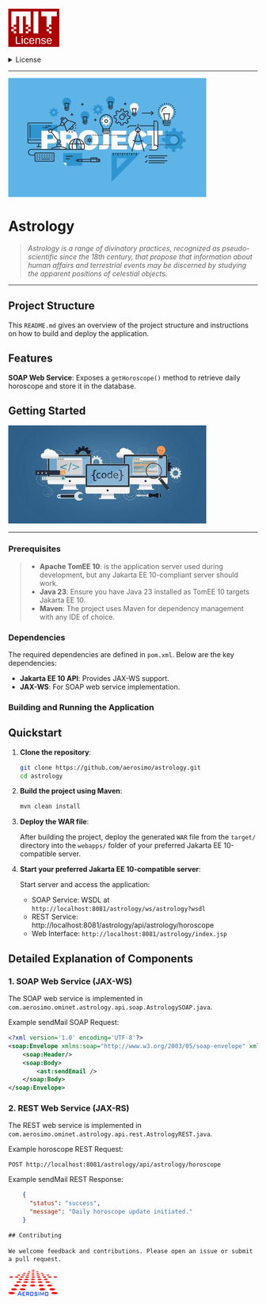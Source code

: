 ![MIT License](/img/MIT.png "MIT")

<details>
  <summary>License</summary>

**MIT License © 2025 Aerosimo**

Permission is hereby granted, free of charge, to any person obtaining a copy  
of this software and associated documentation files (the "Software"), to deal  
in the Software without restriction, including without limitation the rights  
to use, copy, modify, merge, publish, distribute, sublicense, and/or sell  
copies of the Software, and to permit persons to whom the Software is  
furnished to do so, subject to the following conditions:

The above copyright notice and this permission notice shall be included in all  
copies or substantial portions of the Software.

THE SOFTWARE IS PROVIDED "AS IS", WITHOUT WARRANTY OF ANY KIND, EXPRESS OR  
IMPLIED, INCLUDING BUT NOT LIMITED TO THE WARRANTIES OF MERCHANTABILITY,  
FITNESS FOR A PARTICULAR PURPOSE AND NONINFRINGEMENT. IN NO EVENT SHALL THE  
AUTHORS OR COPYRIGHT HOLDERS BE LIABLE FOR ANY CLAIM, DAMAGES OR OTHER  
LIABILITY, WHETHER IN AN ACTION OF CONTRACT, TORT OR OTHERWISE, ARISING FROM,  
OUT OF OR IN CONNECTION WITH THE SOFTWARE OR THE USE OR OTHER DEALINGS IN THE  
SOFTWARE.

The characters, names, events, articles, templates, or information provided by  
Aerosimo Ltd are fictional and for reference only. While we strive to keep the  
information up to date and correct, we make no representations or warranties of  
any kind, express or implied, about the completeness, accuracy, reliability,  
suitability, or availability with respect to the information, articles, templates,  
or related graphics contained in this document or any part of the project.  
Any reliance you place on such information is therefore strictly at your own risk.
</details>

---

![Project Cover](/img/cover.jpg "Astrology")
# Astrology
> *Astrology is a range of divinatory practices, recognized as pseudo-scientific since the 18th century,
that propose that information about human affairs and terrestrial events may be discerned by studying the
apparent positions of celestial objects.*

---

## Project Structure

This `README.md` gives an overview of the project structure and instructions on how to build and deploy the application.

## Features

**SOAP Web Service**: Exposes a `getHoroscope()` method to retrieve daily horoscope and store it in the database.

## Getting Started

![Project Codes & Tasks](/img/code.jpg "Project Codes and Task")

---

### Prerequisites

>- **Apache TomEE 10**: is the application server used during development, but any Jakarta EE 10-compliant server should work.
>- **Java 23**: Ensure you have Java 23 installed as TomEE 10 targets Jakarta EE 10.
>- **Maven**: The project uses Maven for dependency management with any IDE of choice.

### Dependencies

The required dependencies are defined in `pom.xml`. Below are the key dependencies:

- **Jakarta EE 10 API**: Provides JAX-WS support.
- **JAX-WS**: For SOAP web service implementation.

### Building and Running the Application

## Quickstart

1. **Clone the repository**:

    ```bash
    git clone https://github.com/aerosimo/astrology.git
    cd astrology
    ```

2. **Build the project using Maven**:

    ```bash
    mvn clean install
    ```

3. **Deploy the WAR file**:

   After building the project, deploy the generated `WAR` file from the `target/` directory into the `webapps/` folder of your preferred Jakarta EE 10-compatible server.

4. **Start your preferred Jakarta EE 10-compatible server**:

   Start server and access the application:

    - SOAP Service: WSDL at `http://localhost:8081/astrology/ws/astrology?wsdl`
    - REST Service: http://localhost:8081/astrology/api/astrology/horoscope
    - Web Interface: `http://localhost:8081/astrology/index.jsp`

## Detailed Explanation of Components

### 1. **SOAP Web Service** (JAX-WS)

The SOAP web service is implemented in `com.aerosimo.ominet.astrology.api.soap.AstrologySOAP.java`.

Example sendMail SOAP Request:
```xml
<?xml version='1.0' encoding='UTF-8'?>
<soap:Envelope xmlns:soap="http://www.w3.org/2003/05/soap-envelope" xmlns:ast="https://aerosimo.com/api/ws/astrology">
    <soap:Header/>
    <soap:Body>
        <ast:sendEmail />
    </soap:Body>
</soap:Envelope>
```
### 2. **REST Web Service** (JAX-RS)

The REST web service is implemented in `com.aerosimo.ominet.astrology.api.rest.AstrologyREST.java`.

Example horoscope REST Request:
```curl
POST http://localhost:8081/astrology/api/astrology/horoscope

```
Example sendMail REST Response:
```json
    {
      "status": "success",
      "message": "Daily horoscope update initiated."
    }
```

```
## Contributing

We welcome feedback and contributions. Please open an issue or submit a pull request.

```

![Aerosimo Logo](/img/logo.png "Aerosimo")